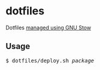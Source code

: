# dotfiles
Dotfiles [managed using GNU Stow](https://farseerfc.me/using-gnu-stow-to-manage-your-dotfiles.html)

## Usage

<pre>
$ dotfiles/deploy.sh <i>package</i>
</pre>
